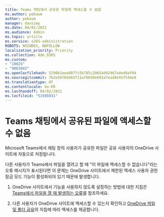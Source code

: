 ```yaml
---
title: Teams 채팅에서 공유된 파일에 액세스할 수 없음
ms.author: pebaum
author: pebaum
manager: dansimp
ms.date: 04/01/2021
ms.audience: Admin
ms.topic: article
ms.service: o365-administration
ROBOTS: NOINDEX, NOFOLLOW
localization_priority: Priority
ms.collection: Adm_O365
ms.custom:
- "10825"
- "9003042"
ms.openlocfilehash: 5290b1eea907fc5b785c20654d92467a4ed0af04
ms.sourcegitcommit: 7b2e5078dd65f11af6650e692a7ea48e91f544e0
ms.translationtype: HT
ms.contentlocale: ko-KR
ms.lasthandoff: 04/02/2021
ms.locfileid: "51505931"
---
```

# <a name="unable-to-access-files-shared-in-teams-chat"></a>Teams 채팅에서 공유된 파일에 액세스할 수 없음

Microsoft Teams에서 채팅 창의 사용자가 공유한 파일은 공유 사용자의 OneDrive 사이트에 자동으로 저장됩니다.

다른 사용자가 Teams에서 파일을 열려고 할 때 "이 파일에 액세스할 수 없습니다"라는 오류 메시지가 표시된다면 이 문제는 OneDrive 사이트에서 제한된 액세스 사용자 권한 잠금 모드 기능이 활성화되어 있기 때문에 발생합니다.

1. OneDrive 사이트에서 기능을 사용하지 않도록 설정하는 방법에 대한 지침은 [Teams에서 파일을 열 때 발생하는 오류](https://go.microsoft.com/fwlink/?linkid=2155733)를 참조하세요.

1. 다른 사용자가 OneDrive 사이트에 액세스할 수 있는지 확인하고 [OneDrive 파일 및 폴더 공유](https://go.microsoft.com/fwlink/?linkid=2156017)의 지침에 따라 액세스를 제공합니다.